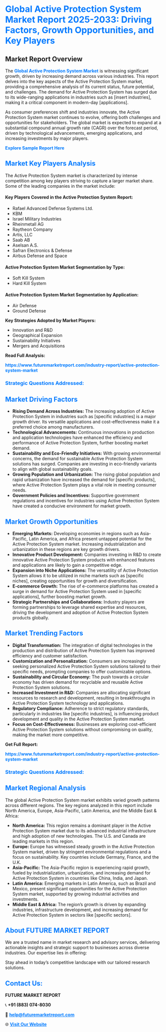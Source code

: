<h1 style="color: #007BFF;">Global Active Protection System Market Report 2025-2033: Driving Factors, Growth Opportunities, and Key Players</h1>

<section id="overview">
<h2>Market Report Overview</h2>
<p>The <a href="https://www.futuremarketreport.com/industry-report/active-protection-system-market" style="color: #007BFF; text-decoration: none;"><strong>Global Active Protection System Market</strong></a> is witnessing significant growth, driven by increasing demand across various industries. This report delves into the key aspects of the Active Protection System market, providing a comprehensive analysis of its current status, future potential, and challenges. The demand for Active Protection System has surged due to its wide-ranging applications in industries such as [insert industries], making it a critical component in modern-day [applications].</p>
<p>As consumer preferences shift and industries innovate, the Active Protection System market continues to evolve, offering both challenges and opportunities for stakeholders. The global market is expected to expand at a substantial compound annual growth rate (CAGR) over the forecast period, driven by technological advancements, emerging applications, and increasing investments by major players.</p>
</section>

<section id="overview">
<p><a href="https://www.futuremarketreport.com/request-sample/reportId=103261" style="color: #007BFF; text-decoration: none;"><strong>Explore Sample Report Here</strong></a></p>
</section>

<section id="key-players">
<h2 style="color: #007BFF;">Market Key Players Analysis</h2>
<p>The Active Protection System market is characterized by intense competition among key players striving to capture a larger market share. Some of the leading companies in the market include:</p>
<h4>Key Players Covered in the Active Protection System Report:</h4>
<ul><li>Rafael Advanced Defense Systems Ltd.</li><li>KBM</li><li>Israel Military Industries</li><li>Rheinmetall AG</li><li>Raytheon Company</li><li>Artis, LLC</li><li>Saab AB</li><li>Aselsan A.S.</li><li>Safran Electronics &amp; Defense</li><li>Airbus Defense and Space</li></ul>
<h4>Active Protection System Market Segmentation by Type:</h4>
<ul><li>Soft Kill System</li><li>Hard Kill System</li></ul>

<h4>Active Protection System Market Segmentation by Application:</h4>
<ul><li>Air Defense</li><li>Ground Defense</li></ul>
<p><strong>Key Strategies Adopted by Market Players:</strong></p>
<ul>
<li>Innovation and R&D</li>
<li>Geographical Expansion</li>
<li>Sustainability Initiatives</li>
<li>Mergers and Acquisitions</li>
</ul>
</section>

<section>
<p><strong>Read Full Analysis: </strong></p><a href="https://www.futuremarketreport.com/industry-report/active-protection-system-market" style="color: #007BFF; text-decoration: none;"><strong>https://www.futuremarketreport.com/industry-report/active-protection-system-market</strong></a>
<h3 style="color: #007BFF;">Strategic Questions Addressed:</h3>
</section>

<section id="driving-factors">
<h2 style="color: #007BFF;">Market Driving Factors</h2>
<ul>
<li><strong>Rising Demand Across Industries:</strong> The increasing adoption of Active Protection System in industries such as [specific industries] is a major growth driver. Its versatile applications and cost-effectiveness make it a preferred choice among manufacturers.</li>
<li><strong>Technological Advancements:</strong> Continuous innovations in production and application technologies have enhanced the efficiency and performance of Active Protection System, further boosting market demand.</li>
<li><strong>Sustainability and Eco-Friendly Initiatives:</strong> With growing environmental concerns, the demand for sustainable Active Protection System solutions has surged. Companies are investing in eco-friendly variants to align with global sustainability goals.</li>
<li><strong>Growing Population and Urbanization:</strong> The rising global population and rapid urbanization have increased the demand for [specific products], where Active Protection System plays a vital role in meeting consumer needs.</li>
<li><strong>Government Policies and Incentives:</strong> Supportive government regulations and incentives for industries using Active Protection System have created a conducive environment for market growth.</li>
</ul>
</section>

<section id="growth-opportunities">
<h2 style="color: #007BFF;">Market Growth Opportunities</h2>
<ul>
<li><strong>Emerging Markets:</strong> Developing economies in regions such as Asia-Pacific, Latin America, and Africa present untapped potential for the Active Protection System market. Increasing industrialization and urbanization in these regions are key growth drivers.</li>
<li><strong>Innovative Product Development:</strong> Companies investing in R&D to create innovative Active Protection System products with enhanced features and applications are likely to gain a competitive edge.</li>
<li><strong>Expansion into Niche Applications:</strong> The versatility of Active Protection System allows it to be utilized in niche markets such as [specific niches], creating opportunities for growth and diversification.</li>
<li><strong>E-commerce Growth:</strong> The rise of e-commerce platforms has created a surge in demand for Active Protection System used in [specific applications], further boosting market growth.</li>
<li><strong>Strategic Partnerships and Collaborations:</strong> Industry players are forming partnerships to leverage shared expertise and resources, driving the development and adoption of Active Protection System products globally.</li>
</ul>
</section>

<section id="trending-factors">
<h2 style="color: #007BFF;">Market Trending Factors</h2>
<ul>
<li><strong>Digital Transformation:</strong> The integration of digital technologies in the production and distribution of Active Protection System has improved efficiency and customer satisfaction.</li>
<li><strong>Customization and Personalization:</strong> Consumers are increasingly seeking personalized Active Protection System solutions tailored to their specific needs, prompting companies to offer customizable options.</li>
<li><strong>Sustainability and Circular Economy:</strong> The push towards a circular economy has driven demand for recyclable and reusable Active Protection System solutions.</li>
<li><strong>Increased Investment in R&D:</strong> Companies are allocating significant resources to research and development, resulting in breakthroughs in Active Protection System technology and applications.</li>
<li><strong>Regulatory Compliance:</strong> Adherence to strict regulatory standards, particularly in industries like [specific industries], is influencing product development and quality in the Active Protection System market.</li>
<li><strong>Focus on Cost-Effectiveness:</strong> Businesses are exploring cost-efficient Active Protection System solutions without compromising on quality, making the market more competitive.</li>
</ul>
</section>

<section>
<p><strong>Get Full Report: </strong></p><a href="https://www.futuremarketreport.com/industry-report/active-protection-system-market" style="color: #007BFF; text-decoration: none;"><strong>https://www.futuremarketreport.com/industry-report/active-protection-system-market</strong></a>
<h3 style="color: #007BFF;">Strategic Questions Addressed:</h3>
</section>


<section id="regional-analysis">
<h2 style="color: #007BFF;">Market Regional Analysis</h2>
<p>The global Active Protection System market exhibits varied growth patterns across different regions. The key regions analyzed in this report include North America, Europe, Asia-Pacific, Latin America, and the Middle East & Africa:</p>
<ul>
<li><strong>North America:</strong> This region remains a dominant player in the Active Protection System market due to its advanced industrial infrastructure and high adoption of new technologies. The U.S. and Canada are leading markets in this region.</li>
<li><strong>Europe:</strong> Europe has witnessed steady growth in the Active Protection System market, driven by stringent environmental regulations and a focus on sustainability. Key countries include Germany, France, and the U.K.</li>
<li><strong>Asia-Pacific:</strong> The Asia-Pacific region is experiencing rapid growth, fueled by industrialization, urbanization, and increasing demand for Active Protection System in countries like China, India, and Japan.</li>
<li><strong>Latin America:</strong> Emerging markets in Latin America, such as Brazil and Mexico, present significant opportunities for the Active Protection System market, supported by growing industrial activities and investments.</li>
<li><strong>Middle East & Africa:</strong> The region’s growth is driven by expanding industries, infrastructure development, and increasing demand for Active Protection System in sectors like [specific sectors].</li>
</ul>
</section>

<footer>
<h2 style="color: #007BFF;">About FUTURE MARKET REPORT</h2>
<p>We are a trusted name in market research and advisory services, delivering actionable insights and strategic support to businesses across diverse industries. Our expertise lies in offering:</p>

<p>Stay ahead in today’s competitive landscape with our tailored research solutions.</p>

<h2 style="color: #007BFF;">Contact Us:</h2>
<p><strong>FUTURE MARKET REPORT</strong></p>
<p>📞 <strong>+91 (883) 074-8030</strong></p>
<p>📧 <strong><a href="mailto:help@futuremarketreport.com" style="color: #007BFF;">help@futuremarketreport.com</a></strong></p>
<p>🌐 <strong><a href="https://www.futuremarketreport.com/" style="color: #007BFF;">Visit Our Website</a></strong></p>
</footer>